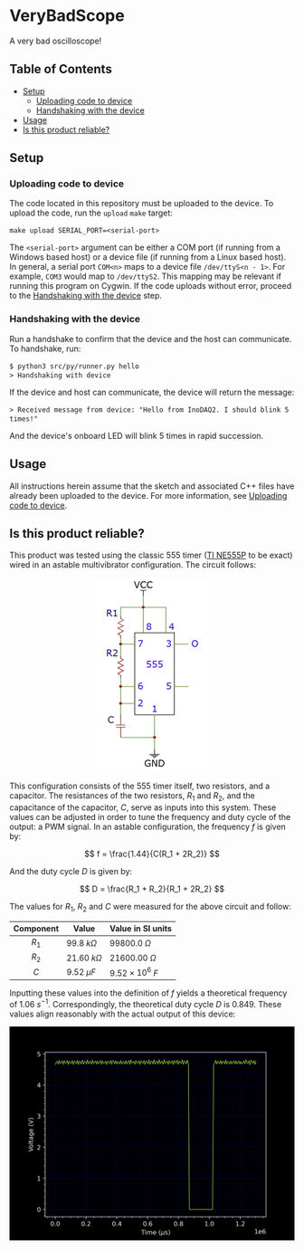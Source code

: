 # VeryBadScope
A very bad oscilloscope!
## Table of Contents
- [Setup](#setup)
    - [Uploading code to device](#uploading-code-to-device)
    - [Handshaking with the device](#handshaking-with-the-device)
- [Usage](#usage)
- [Is this product reliable?](#is-this-product-reliable)

## Setup

### Uploading code to device
The code located in this repository must be uploaded to the device. To upload the code, run the `upload`
`make` target:
```
make upload SERIAL_PORT=<serial-port>
```
The `<serial-port>` argument can be either a COM port (if running from a Windows based host) or a device file
(if running from a Linux based host). In general, a serial port `COM<n>` maps to a device file `/dev/ttyS<n -
1>`. For example, `COM3` would map to `/dev/ttyS2`. This mapping may be relevant if running this program on
Cygwin. If the code uploads without error, proceed to the [Handshaking with the
device](#handshaking-with-the-device) step.

### Handshaking with the device
Run a handshake to confirm that the device and the host can communicate. To handshake, run:
```
$ python3 src/py/runner.py hello
> Handshaking with device
```
If the device and host can communicate, the device will return the message:
```
> Received message from device: "Hello from InoDAQ2. I should blink 5 times!"
```
And the device's onboard LED will blink 5 times in rapid succession.

## Usage
All instructions herein assume that the sketch and associated C++ files have already been uploaded to the
device. For more information, see [Uploading code to device](#uploading-code-to-device).

## Is this product reliable?
This product was tested using the classic 555 timer ([TI
NE555P](https://www.ti.com/product/NE555/part-details/NE555P) to be exact) wired in an astable multivibrator
configuration. The circuit follows:
<p align="center">
  <img width="200" src=./docs/555_timer_200.png>
</p>

This configuration consists of the 555 timer itself, two resistors, and a capacitor. The resistances of the
two resistors, $R_1$ and $R_2$, and the capacitance of the capacitor, $C$, serve as inputs into this system.
These values can be adjusted in order to tune the frequency and duty cycle of the output: a PWM signal. In an
astable configuration, the frequency $f$ is given by:

$$
f = \frac{1.44}{C(R_1 + 2R_2)}
$$

And the duty cycle $D$ is given by:

$$
D = \frac{R_1 + R_2}{R_1 + 2R_2}
$$

The values for $R_1$, $R_2$ and $C$ were measured for the above circuit and follow:

| Component | Value           | Value in SI units         |
|:---------:|-----------------|---------------------------|
| $R_1$     | 99.8 $k\Omega$  | 99800.0 $\Omega$          |
| $R_2$     | 21.60 $k\Omega$ | 21600.00 $\Omega$         |
| $C$       | 9.52 $\mu F$    | 9.52 $\times$ $10^6$ $F$  |

Inputting these values into the definition of $f$ yields a theoretical frequency of 1.06 $s^{-1}$.
Correspondingly, the theoretical duty cycle $D$ is 0.849. These values align reasonably with the actual output
of this device:

<p align="center">
  <img width="650" src=./docs/example.png>
</p>
